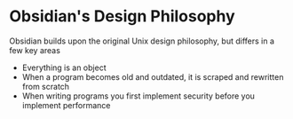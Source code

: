 
# Obsidian's Design Philosophy
Obsidian builds upon the original Unix design philosophy, but differs in a few key areas


* Everything is an object
* When a program becomes old and outdated, it is scraped and rewritten from scratch
* When writing programs you first implement security before you implement performance
